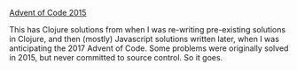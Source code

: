 [Advent of Code 2015](http://adventofcode.com/2015/)

This has Clojure solutions from when I was re-writing pre-existing solutions in Clojure, and then (mostly) Javascript solutions written later, when I was anticipating the 2017 Advent of Code. Some problems were originally solved in 2015, but never committed to source control. So it goes.
